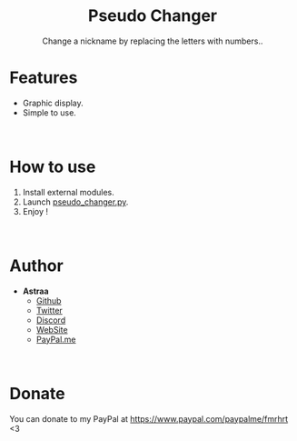 <h1 align="center">Pseudo Changer</h1>
<p align="center">Change a nickname by replacing the letters with numbers..</p>

# Features
 - Graphic display.
 - Simple to use.

<br>

# How to use
 1. Install external modules.
 2. Launch [pseudo_changer.py](pseudo_changer.py).
 3. Enjoy !
 
<br>

# Author
- **Astraa**
    - [Github](https://github.com/AstraaDev)
    - [Twitter](https://twitter.com/AstraaDev)
    - [Discord](https://discord.gg/pUZrFnabvd)
    - [WebSite](http://astraadev.club/)
    - [PayPal.me](https://www.paypal.com/paypalme/fmrhrt)

<br>

# Donate
You can donate to my PayPal at https://www.paypal.com/paypalme/fmrhrt <3
